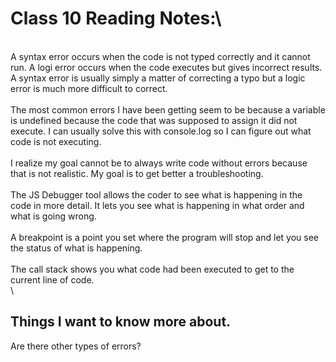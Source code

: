 # Class 10 Reading Notes:\
\
A syntax error occurs when the code is not typed correctly and it cannot run. A logi error occurs when the code executes but gives incorrect results. A syntax error is usually simply a matter of correcting a typo but a logic error is much more difficult to correct.\
\
The most common errors I have been getting seem to be because a variable is undefined because the code that was supposed to assign it did not execute. I can usually solve this with console.log so I can figure out what code is not executing.\
\
I realize my goal cannot be to always write code without errors because that is not realistic. My goal is to get better a troubleshooting.\
\
The JS Debugger tool allows the coder to see what is happening in the code in more detail. It lets you see what is happening in what order and what is going wrong.\
\
A breakpoint is a point you set where the program will stop and let you see the status of what is happening.\
\
The call stack shows you what code had been executed to get to the current line of code.\
\

## Things I want to know more about.
Are there other types of errors?